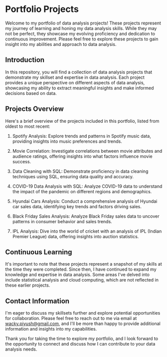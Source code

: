 # Portfolio Projects
Welcome to my portfolio of data analysis projects! These projects represent my journey of learning and honing my data analysis skills. While they may not be perfect, they showcase my evolving proficiency and dedication to continuous improvement. Please feel free to explore these projects to gain insight into my abilities and approach to data analysis.

## Introduction
In this repository, you will find a collection of data analysis projects that demonstrate my skillset and expertise in data analysis. Each project provides a unique perspective on different aspects of data analysis, showcasing my ability to extract meaningful insights and make informed decisions based on data.

## Projects Overview
Here's a brief overview of the projects included in this portfolio, listed from oldest to most recent:

1. Spotify Analysis: Explore trends and patterns in Spotify music data, providing insights into music preferences and trends.

2. Movie Correlation: Investigate correlations between movie attributes and audience ratings, offering insights into what factors influence movie success.

3. Data Cleaning with SQL: Demonstrate proficiency in data cleaning techniques using SQL, ensuring data quality and accuracy.

4. COVID-19 Data Analysis with SQL: Analyze COVID-19 data to understand the impact of the pandemic on different regions and demographics.

5. Hyundai Cars Analysis: Conduct a comprehensive analysis of Hyundai car sales data, identifying key trends and factors driving sales.

6. Black Friday Sales Analysis: Analyze Black Friday sales data to uncover patterns in consumer behavior and sales trends.

7. IPL Analysis: Dive into the world of cricket with an analysis of IPL (Indian Premier League) data, offering insights into auction statistics.

## Continuous Learning
It's important to note that these projects represent a snapshot of my skills at the time they were completed. Since then, I have continued to expand my knowledge and expertise in data analysis. Some areas I've delved into include statistical analysis and cloud computing, which are not reflected in these earlier projects.

## Contact Information
I'm eager to discuss my skillsets further and explore potential opportunities for collaboration. Please feel free to reach out to me via email at wacky.piyush@gmail.com, and I'll be more than happy to provide additional information and insights into my capabilities.

Thank you for taking the time to explore my portfolio, and I look forward to the opportunity to connect and discuss how I can contribute to your data analysis needs.
